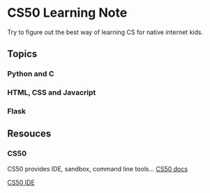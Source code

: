 # CS50 Learning Note

Try to figure out the best way of learning CS for native internet kids.

## Topics

### Python and C

### HTML, CSS and Javacript

### Flask


## Resouces

### CS50

CS50 provides IDE, sandbox, command line tools...
[CS50 docs](https://cs50.readthedocs.io/)

[CS50 IDE](https://ide.cs50.io/)
